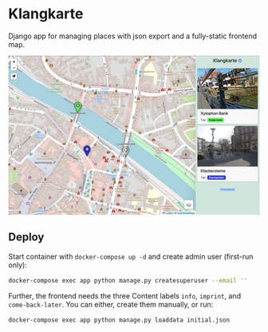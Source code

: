 # Klangkarte

Django app for managing places with json export and a fully-static frontend map.

![Screenshot map overview](screenshot.jpg)


## Deploy

Start container with `docker-compose up -d` and create admin user (first-run only):

```sh
docker-compose exec app python manage.py createsuperuser --email ''
```

Further, the frontend needs the three Content labels `info`, `imprint`, and `come-back-later`. You can either, create them manually, or run:

```sh
docker-compose exec app python manage.py loaddata initial.json
```
